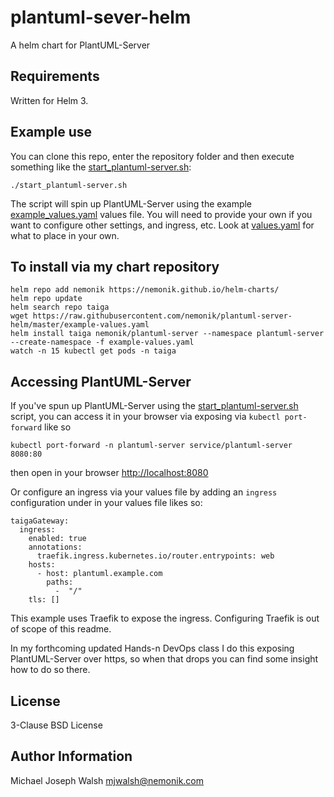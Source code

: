 # plantuml-sever-helm

A helm chart for PlantUML-Server

## Requirements

Written for Helm 3.

## Example use

You can clone this repo, enter the repository folder and then execute something like the [start_plantuml-server.sh](start_plantuml-server.sh):

```
./start_plantuml-server.sh
```

The script will spin up PlantUML-Server using the example [example_values.yaml](example_values.yaml) values file.  You will need
to provide your own if you want to configure other settings, and ingress, etc.  Look at [values.yaml](values.yaml)
for what to place in your own.

## To install via my chart repository

```
helm repo add nemonik https://nemonik.github.io/helm-charts/
helm repo update
helm search repo taiga
wget https://raw.githubusercontent.com/nemonik/plantuml-server-helm/master/example-values.yaml
helm install taiga nemonik/plantuml-server --namespace plantuml-server --create-namespace -f example-values.yaml
watch -n 15 kubectl get pods -n taiga
```

## Accessing PlantUML-Server

If you've spun up PlantUML-Server using the [start_plantuml-server.sh](start_plantuml-server.sh) script, you can access it in your
browser via exposing via `kubectl port-forward` like so

```
kubectl port-forward -n plantuml-server service/plantuml-server 8080:80
```

then open in your browser [http://localhost:8080](http://localhost:8080)

Or configure an ingress via your values file by adding an `ingress` configuration under
in your values file likes so:

```
taigaGateway:
  ingress:
    enabled: true
    annotations:
      traefik.ingress.kubernetes.io/router.entrypoints: web
    hosts:
      - host: plantuml.example.com
        paths:
          -  "/"
    tls: []
``` 

This example uses Traefik to expose the ingress.  Configuring Traefik is out of scope of this 
readme.  

In my forthcoming updated Hands-n DevOps class I do this exposing PlantUML-Server over https, so when that
drops you can find some insight how to do so there.

## License

3-Clause BSD License

## Author Information

Michael Joseph Walsh <mjwalsh@nemonik.com>
